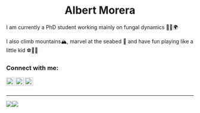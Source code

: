 
<h1 align="center">Albert Morera</h1>

I am currently a PhD student working mainly on fungal dynamics 🌲🍄🌍 

I also climb mountains🏔, marvel at the seabed 🤿 and have fun playing like a little kid ⚽🏀🎾



### Connect with me:

[<img align="left" alt="codeSTACKr | Twitter" width="22px" src="https://cdn.jsdelivr.net/npm/simple-icons@3.13.0/icons/twitter.svg" />][twitter]
[<img align="left" alt="codeSTACKr | Twitter" width="22px" src="https://cdn.jsdelivr.net/npm/simple-icons@3.13.0/icons/researchgate.svg" />][researchgate]
[<img align="left" alt="codeSTACKr | Twitter" width="22px" src="https://cdn.jsdelivr.net/npm/simple-icons@3.13.0/icons/googlescholar.svg" />][googlescholar]


<br />
<br />

---

<div align="center">
  <div style="display: flex; align-items: flex-start;">
    <img src="https://github-readme-stats.vercel.app/api?username=AlbertMorera&theme=dark&show_icons=true"/>
    <br />
    <br />
    <br />
    <img src="https://github-readme-stats.vercel.app/api/top-langs/?username=AlbertMorera&theme=dark&layout=compact" />
  </div>
</div>




[twitter]: https://twitter.com/_AlbertMorera
[researchgate]: https://www.researchgate.net/profile/Albert-Morera
[googlescholar]: https://scholar.google.com/citations?user=O4XCe_gAAAAJ&hl=en&oi=ao

